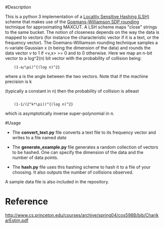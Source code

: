 #Description 

This is a python 3 implementation of a 
[Locality Sensitive Hashing (LSH)](http://en.wikipedia.org/wiki/Locality-sensitive_hashing)
scheme 
that makes use of the 
[Goemans-Williamson SDP rounding](http://en.wikipedia.org/wiki/Semidefinite_programming#Example_3_.28Goemans-Williamson_MAX_CUT_approximation_algorithm.29)
 technique for approximating MAXCUT. A LSH scheme maps "close" strings to the same 
bucket. The notion of closeness depends on the way the data is mapped to
vectors (for instance the characteristic vector if it is a text, or the 
frequency vector). The Goemans-Williamson rounding technique samples a n-variate
Gaussian x (n being the dimension of the data) and rounds the data vector v to 1
if <v,x> >= 0 and to 0 otherwise. Here we map an n-bit vector to a log^2(n) bit vector
with the probability of collision being:

```
	(1-a/\pi)^{(log n)^2} 

```

where a is the angle between the two vectors. Note that if the machine precision is k

(typically a constant in n) then the probability of collision is atleast

```

	(1-1/(2^k*\pi))^{(log n)^2}

```
which is asymptotically inverse super-polynomial in n.

#Usage

* The **convert_text.py** file converts a text file to its frequency vector and writes to a file named *data*

* The **generate_example.py** file generates a random collection of vectors to be hashed. One can specify the dimension
of the data and the number of data points.

* The **hash.py** file uses this hashing scheme to hash it to a file of your choosing. It also outputs the number
of collisions observed. 

A sample data file is also included in the repository. 

# Reference

 http://www.cs.princeton.edu/courses/archive/spring04/cos598B/bib/CharikarEstim.pdf 
